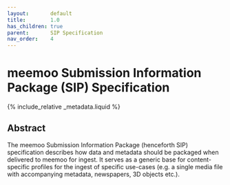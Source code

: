 ```yaml
---
layout:       default
title:        1.0
has_children: true
parent:       SIP Specification
nav_order:    4
---
```

# meemoo Submission Information Package (SIP) Specification

{% include_relative _metadata.liquid  %}

## Abstract

The meemoo Submission Information Package (henceforth SIP) specification describes how data and metadata should be packaged when delivered to meemoo for ingest.
It serves as a generic base for content-specific profiles for the ingest of specific use-cases (e.g. a single media file with accompanying metadata, newspapers, 3D objects etc.).
